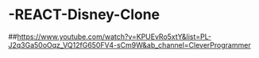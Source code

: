 # -REACT-Disney-Clone

##https://www.youtube.com/watch?v=KPUEvRo5xtY&list=PL-J2q3Ga50oOqz_VQ12fG650FV4-sCm9W&ab_channel=CleverProgrammer
